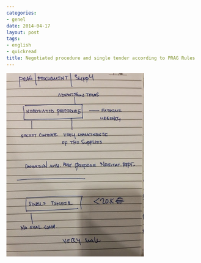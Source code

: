 ```yaml
---
categories:
- genel
date: 2014-04-17
layout: post
tags:
- english
- quickread
title: Negotiated procedure and single tender according to PRAG Rules
---
```


[![](/images/blogger-image--941439709.jpg)](https://lh3.googleusercontent.com/-W8Zvp2Ga4U0/U0-hib0iazI/AAAAAAABKzU/l5j5ClaTlvk/s640/blogger-image--941439709.jpg)
